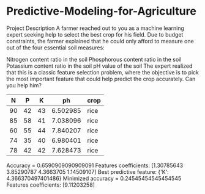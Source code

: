 # Predictive-Modeling-for-Agriculture

Project Description
A farmer reached out to you as a machine learning expert seeking help to select the best crop for his field. Due to budget constraints, the farmer explained that he could only afford to measure one out of the four essential soil measures:

Nitrogen content ratio in the soil
Phosphorous content ratio in the soil
Potassium content ratio in the soil
pH value of the soil
The expert realized that this is a classic feature selection problem, where the objective is to pick the most important feature that could help predict the crop accurately. Can you help him?

|  N  |  P  |  K  |   ph     | crop |
|-----|-----|-----|----------|------|
|  90 |  42 |  43 | 6.502985 | rice |
|  85 |  58 |  41 | 7.038096 | rice |
|  60 |  55 |  44 | 7.840207 | rice |
|  74 |  35 |  40 | 6.980401 | rice |
|  78 |  42 |  42 | 7.628473 | rice |


Accuracy = 0.6590909090909091
Features coefficients: [1.30785643 3.85290787 4.3663705  1.14509107]
Best predictive feature: {'K': 4.366370497401486}
Minimized accuracy = 0.24545454545454545
Features coefficients: [9.11203258]
